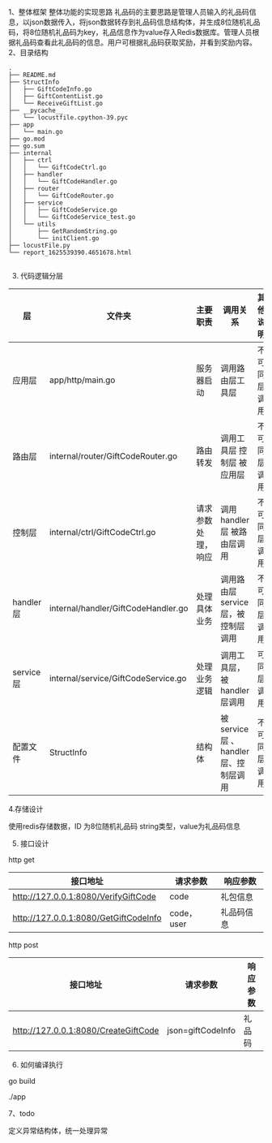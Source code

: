 
1、整体框架
整体功能的实现思路
礼品码的主要思路是管理人员输入的礼品码信息，以json数据传入，将json数据转存到礼品码信息结构体，并生成8位随机礼品码，将8位随机礼品码为key，礼品信息作为value存入Redis数据库。管理人员根据礼品码查看此礼品码的信息。用户可根据礼品码获取奖励，并看到奖励内容。
2、目录结构
```
.
├── README.md
├── StructInfo
│   ├── GiftCodeInfo.go
│   ├── GiftContentList.go
│   └── ReceiveGiftList.go
├── __pycache__
│   └── locustfile.cpython-39.pyc
├── app
│   └── main.go
├── go.mod
├── go.sum
├── internal
│   ├── ctrl
│   │   └── GiftCodeCtrl.go
│   ├── handler
│   │   └── GiftCodeHandler.go
│   ├── router
│   │   └── GiftCodeRouter.go
│   ├── service
│   │   ├── GiftCodeService.go
│   │   └── GiftCodeService_test.go
│   └── utils
│       ├── GetRandomString.go
│       └── initClient.go
├── locustFile.py
└── report_1625539390.4651678.html


```

 3. 代码逻辑分层



|层|文件夹|主要职责|调用关系|其他说明|
| ------------ | ------------ | ------------ | ------------ | ------------ |
|应用层 |app/http/main.go  |服务器启动 |调用路由层工具层   |不可同层调用
|路由层 |internal/router/GiftCodeRouter.go  |路由转发 | 调用工具层 控制层 被应用层   |不可同层调用
|控制层 |internal/ctrl/GiftCodeCtrl.go  |请求参数处理，响应 | 调用handler层 被路由层调用    |不可同层调用
|handler层 |internal/handler/GiftCodeHandler.go  |处理具体业务 | 调用路由层service层，被控制层调用    |不可同层调用
|service层   |internal/service/GiftCodeService.go  |处理业务逻辑 | 调用工具层，被handler层调用    |可同层调用
| 配置文件 |StructInfo  |结构体 | 被service层 、handler层、控制层调用   |不可同层调用


4.存储设计

使用redis存储数据，ID 为8位随机礼品码 string类型，value为礼品码信息

5. 接口设计
   
http get

   | 接口地址  |  请求参数 |  响应参数|
   | ------------ | ------------ | ------------ |
   |  http://127.0.0.1:8080/VerifyGiftCode |  code |   礼包信息|
   | http://127.0.0.1:8080/GetGiftCodeInfo  |  code，user | 礼品码信息  |

http post

   | 接口地址  |  请求参数 |  响应参数|
   | ------------ | ------------ | ------------ |
   |  http://127.0.0.1:8080/CreateGiftCode |  json=giftCodeInfo |   礼品码|

   
6. 如何编译执行

go build

./app


7、todo

定义异常结构体，统一处理异常


